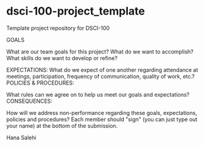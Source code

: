 # dsci-100-project_template
Template project repository for DSCI-100

GOALS

What are our team goals for this project?
What do we want to accomplish?
What skills do we want to develop or refine?

EXPECTATIONS:
What do we expect of one another regarding attendance at meetings, participation, frequency of communication, quality of work, etc.?
POLICIES & PROCEDURES:

What rules can we agree on to help us meet our goals and expectations?
CONSEQUENCES:

How will we address non-performance regarding these goals, expectations, policies and procedures?
Each member should "sign" (you can just type out your name) at the bottom of the submission.

Hana Salehi

